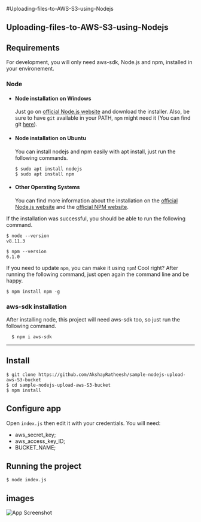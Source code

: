 #Uploading-files-to-AWS-S3-using-Nodejs

Uploading-files-to-AWS-S3-using-Nodejs
---
## Requirements

For development, you will only need aws-sdk, Node.js and npm, installed in your environement.

### Node
- #### Node installation on Windows

  Just go on [official Node.js website](https://nodejs.org/) and download the installer.
Also, be sure to have `git` available in your PATH, `npm` might need it (You can find git [here](https://git-scm.com/)).

- #### Node installation on Ubuntu

  You can install nodejs and npm easily with apt install, just run the following commands.

      $ sudo apt install nodejs
      $ sudo apt install npm

- #### Other Operating Systems
  You can find more information about the installation on the [official Node.js website](https://nodejs.org/) and the [official NPM website](https://npmjs.org/).

If the installation was successful, you should be able to run the following command.

    $ node --version
    v8.11.3

    $ npm --version
    6.1.0

If you need to update `npm`, you can make it using `npm`! Cool right? After running the following command, just open again the command line and be happy.

    $ npm install npm -g

###
### aws-sdk installation
  After installing node, this project will need aws-sdk too, so just run the following command.

      $ npm i aws-sdk

---

## Install

    $ git clone https://github.com/AkshayRatheesh/sample-nodejs-upload-aws-S3-bucket
    $ cd sample-nodejs-upload-aws-S3-bucket
    $ npm install

## Configure app

Open `index.js` then edit it with your credentials. You will need:

- aws_secret_key;
- aws_access_key_ID;
- BUCKET_NAME;

## Running the project

    $ node index.js

## images 

![App Screenshot](https://blogger.googleusercontent.com/img/b/R29vZ2xl/AVvXsEiPiR8bziMie3vNfkzCTGFZV00R9JXPGKotvl02zp-gxtr3-HehYVZCFubwUbIAAjRErJF3sTUJkTXrq2_hB7dcUa9Wk_iRh73ip0pERrGChmagsYnqX_rfCBQRutia4cpf6OVrsnpgpee018lRB7_HfuMeWvflhqY9wS6A_CQuDYtpULo2qcWxSgVg/s1420/node-s3-upload.png)
